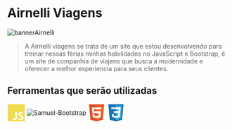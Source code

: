 # Airnelli Viagens 
![bannerAirnelli](https://user-images.githubusercontent.com/89052474/148250303-ffe25ee6-9591-4b3a-9d37-973b29bd03b3.PNG)

> A Airnelli viagens se trata de um site que estou desenvolvendo para treinar nessas férias minhas habilidades no JavaScript e Bootstrap, é um site de companhia de viajens que busca a modernidade e oferecer a melhor experiencia para seus clientes.

## Ferramentas que serão utilizadas
  <div style="display: inline_block">
  <img align="center" alt="Samuel-Js" height="40"width="40" src="https://raw.githubusercontent.com/devicons/devicon/master/icons/javascript/javascript-plain.svg">
  <img align="center" alt="Samuel-Bootstrap" height="45" width="45" src="https://cdn.jsdelivr.net/gh/devicons/devicon/icons/bootstrap/bootstrap-plain-wordmark.svg"/>
  <img align="center" alt="Samuel-HTML" height="40" width="40"src="https://raw.githubusercontent.com/devicons/devicon/master/icons/html5/html5-original.svg">
  <img align="center" alt="Samuel-CSS" height="40" width="40" src="https://raw.githubusercontent.com/devicons/devicon/master/icons/css3/css3-original.svg">

 </div>
